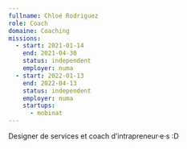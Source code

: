 ```yaml
---
fullname: Chloé Rodriguez
role: Coach
domaine: Coaching
missions:
  - start: 2021-01-14
    end: 2021-04-30
    status: independent
    employer: numa
  - start: 2022-01-13
    end: 2022-04-13
    status: independent
    employer: numa
    startups:
      - mobinat
---
```


Designer de services et coach d’intrapreneur·e·s :D

